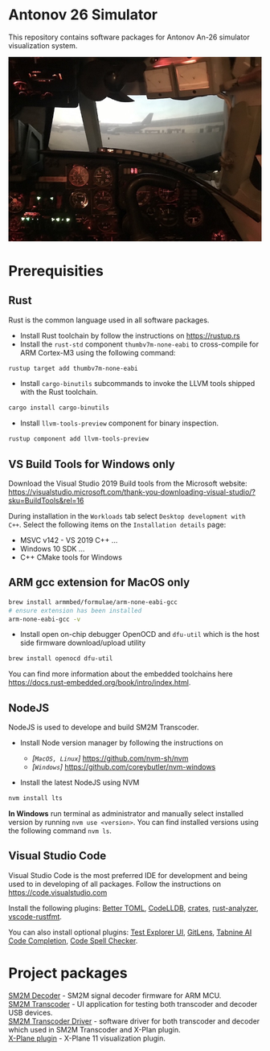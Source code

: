 # Antonov 26 Simulator
This repository contains software packages for Antonov An-26 simulator visualization system.

![An-26 Simulator](doc/sim.jpg "An-26 Simulator")

# Prerequisities
## Rust
Rust is the common language used in all software packages.
- Install Rust toolchain by follow the instructions on https://rustup.rs
- Install the `rust-std` component `thumbv7m-none-eabi` to cross-compile for ARM Cortex-M3 using the following command:
```bash
rustup target add thumbv7m-none-eabi
```
- Install `cargo-binutils` subcommands to invoke the LLVM tools shipped with the Rust toolchain.
```bash
cargo install cargo-binutils
```
- Install `llvm-tools-preview` component for binary inspection.
```bash
rustup component add llvm-tools-preview
```

## VS Build Tools for Windows only
Download the Visual Studio 2019 Build tools from the Microsoft website: https://visualstudio.microsoft.com/thank-you-downloading-visual-studio/?sku=BuildTools&rel=16

During installation in the `Workloads` tab select `Desktop development with C++`. Select the following items on the `Installation details` page:
- MSVC v142 - VS 2019 C++ ...
- Windows 10 SDK ...
- C++ CMake tools for Windows

## ARM gcc extension for MacOS only
```bash
brew install armmbed/formulae/arm-none-eabi-gcc
# ensure extension has been installed
arm-none-eabi-gcc -v
```

- Install open on-chip debugger OpenOCD and `dfu-util` which is the host side firmware download/upload utility
```bash
brew install openocd dfu-util
```

You can find more information about the embedded toolchains here https://docs.rust-embedded.org/book/intro/index.html.

## NodeJS
NodeJS is used to develope and build SM2M Transcoder.

- Install Node version manager by following the instructions on  
   - *[`MacOS, Linux`]* https://github.com/nvm-sh/nvm  
   - *[`Windows`]* https://github.com/coreybutler/nvm-windows

- Install the latest NodeJS using NVM
```bash
nvm install lts
```
**In Windows** run terminal as administrator and manually select installed version by running `nvm use <version>`. You can find installed versions using the following command `nvm ls`.

## Visual Studio Code
Visual Studio Code is the most preferred IDE for development and being used to in developing of all packages. Follow the instructions on https://code.visualstudio.com

Install the following plugins: [Better TOML](https://marketplace.visualstudio.com/items?itemName=bungcip.better-toml),
[CodeLLDB](https://marketplace.visualstudio.com/items?itemName=vadimcn.vscode-lldb),
[crates](https://marketplace.visualstudio.com/items?itemName=serayuzgur.crates),
[rust-analyzer](https://marketplace.visualstudio.com/items?itemName=matklad.rust-analyzer),
[vscode-rustfmt](https://marketplace.visualstudio.com/items?itemName=statiolake.vscode-rustfmt).

You can also install optional plugins: [Test Explorer UI](https://marketplace.visualstudio.com/items?itemName=hbenl.vscode-test-explorer),
[GitLens](https://marketplace.visualstudio.com/items?itemName=eamodio.gitlens),
[Tabnine AI Code Completion](https://marketplace.visualstudio.com/items?itemName=TabNine.tabnine-vscode),
[Code Spell Checker](https://marketplace.visualstudio.com/items?itemName=streetsidesoftware.code-spell-checker).

# Project packages
[SM2M Decoder](sm2m-decoder) - SM2M signal decoder firmware for ARM MCU.  
[SM2M Transcoder](sm2m-transcoder) - UI application for testing both transcoder and decoder USB devices.  
[SM2M Transcoder Driver](sm2m-transcoder-driver) - software driver for both transcoder and decoder which used in SM2M Transcoder and X-Plan plugin.  
[X-Plane plugin](xplane-plugin) - X-Plane 11 visualization plugin.